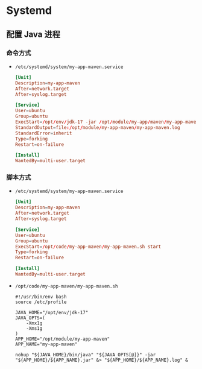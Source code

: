 # Systemd

## 配置 Java 进程

### 命令方式

-   `/etc/systemd/system/my-app-maven.service`

    ```toml
    [Unit]
    Description=my-app-maven
    After=network.target
    After=syslog.target

    [Service]
    User=ubuntu
    Group=ubuntu
    ExecStart=/opt/env/jdk-17 -jar /opt/module/my-app/maven/my-app-maven.jar
    StandardOutput=file:/opt/module/my-app-maven/my-app-maven.log
    StandardError=inherit
    Type=forking
    Restart=on-failure

    [Install]
    WantedBy=multi-user.target
    ```

### 脚本方式

-   `/etc/systemd/system/my-app-maven.service`

    ```toml
    [Unit]
    Description=my-app-maven
    After=network.target
    After=syslog.target

    [Service]
    User=ubuntu
    Group=ubuntu
    ExecStart=/opt/code/my-app-maven/my-app-maven.sh start
    Type=forking
    Restart=on-failure

    [Install]
    WantedBy=multi-user.target
    ```

-   `/opt/code/my-app-maven/my-app-maven.sh`

    ```shell
    #!/usr/bin/env bash
    source /etc/profile

    JAVA_HOME="/opt/env/jdk-17"
    JAVA_OPTS=(
        -Xmx1g
        -Xms1g
    )
    APP_HOME="/opt/module/my-app-maven"
    APP_NAME="my-app-maven"

    nohup "${JAVA_HOME}/bin/java" "${JAVA_OPTS[@]}" -jar "${APP_HOME}/${APP_NAME}.jar" &> "${APP_HOME}/${APP_NAME}.log" &
    ```
